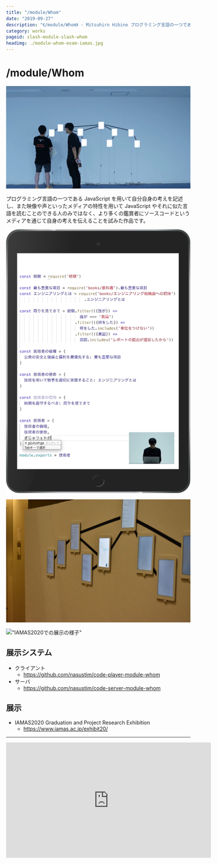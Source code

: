 ```yaml
---
title: "/module/Whom"
date: "2019-09-27"
description: "《/module/Whom》 - Mitsuhiro Hibino プログラミング言語の一つであるJavaScriptを用いて自分自身の考えを記述し、また映像や声といったメディアの特性を用いてJavaScriptやそれに似た言語を読むことのできる人のみではなく、より多くの鑑賞者にソースコードというメディアを通じて自身の考えを伝えることを試みた作品です。"
category: works
pageid: slash-module-slash-whom
headimg: ./module-whom-exam-iamas.jpg
---
```


# /module/Whom

![2019年9月の展示の様子](./module-whom.png "2019年9月の展示の様子")

プログラミング言語の一つである JavaScript を用いて自分自身の考えを記述し、また映像や声といったメディアの特性を用いて JavaScript やそれに似た言語を読むことのできる人のみではなく、より多くの鑑賞者にソースコードというメディアを通じて自身の考えを伝えることを試みた作品です。

!["iPadの内の一つ"](./module-whom-ipad-00.png "iPadの内の一つ")

!["IAMAS修士作品バージョン - 私のコーディングする姿と声が付与された"](./module-whom-exam-iamas.jpg "IAMAS修士作品バージョン - 私のコーディングする姿と声が付与された")

!["IAMAS2020での展示の様子"](./module-whom-exhibit-iamas2020.jpg "IAMAS2020での展示の様子")

## 展示システム

- クライアント
  - https://github.com/nasustim/code-player-module-whom
- サーバ
  - https://github.com/nasustim/code-server-module-whom

## 展示

- IAMAS2020 Graduation and Project Research Exhibition
  - https://www.iamas.ac.jp/exhibit20/

---

<iframe width="560" height="315" src="https://www.youtube.com/embed/0Nxng8d4PN4" frameborder="0" allow="accelerometer; autoplay; encrypted-media; gyroscope; picture-in-picture" allowfullscreen></iframe>
